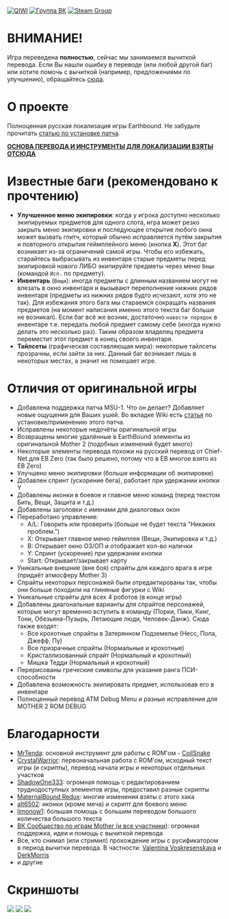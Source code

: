 [![QIWI](https://i.imgur.com/DXbNi1L.png)](https://qiwi.me/magnat2645) [![Группа ВК](https://i.imgur.com/xmwABcp.png)](https://vk.com/mother123) [![Steam Group](https://i.imgur.com/BQMjWqb.png)](https://steamcommunity.com/groups/earthbound-mother-ru)

# ВНИМАНИЕ!
Игра переведена **полностью**, сейчас мы занимаемся вычиткой перевода.
Если Вы нашли ошибку в переводе (или любой другой баг) или хотите помочь с вычиткой (например, предложениями по улучшению), обращайтесь [сюда](https://vk.com/topic-75212704_40416271).

# О проекте
Полноценная русская локализация игры Earthbound.
Не забудьте прочитать [статью по установке патча](https://github.com/MAGNAT2645/Earthbound-RUS/wiki/%D0%A3%D1%81%D1%82%D0%B0%D0%BD%D0%BE%D0%B2%D0%BA%D0%B0).

**[ОСНОВА ПЕРЕВОДА И ИНСТРУМЕНТЫ ДЛЯ ЛОКАЛИЗАЦИИ ВЗЯТЫ ОТСЮДА](https://github.com/Crystalwarrior/EarthBound-Russian-Translation)**

# Известные баги (**рекомендовано** к прочтению)
* **Улучшенное меню экипировки**: когда у игрока доступно несколько экипируемых предметов для одного слота, игра может резко закрыть меню экипировки и последующее открытие любого окна может вызвать глитч, который обычно исправляется путём закрытия и повторного открытия геймплейного меню (кнопка **X**).
  Этот баг возникает из-за ограничений самой игры. Чтобы его избежать, старайтесь выбрасывать из инвентаря старые предметы перед экипировкой нового ЛИБО экипируйте предметы через меню `Вещи` (командой `Исп.` по предмету).
* **Инвентарь** (`Вещи`): иногда предметы с длинным названием могут не влезать в окно инвентаря и вызывают переполнение нижних рядов инвентаря (предметы из нижних рядов будто исчезают, хотя это не так).
  Для избежания этого бага мы стараемся сокращать названия предметов (на момент написания именно этого текста баг больше не возникал).
  Если баг всё же возник, достаточно `навести порядок` в инвентаре т.е. передать любой предмет самому себе (иногда нужно делать это несколько раз). Таким образом владелец предмета переместит этот предмет в конец своего инвентаря.
* **Тайлсеты** (графическая составляющая мира): некоторые тайлсеты прозрачны, если зайти за них. Данный баг возникает лишь в некоторых местах, а значит не помешает игре.

# Отличия от оригинальной игры
* Добавлена поддержка патча MSU-1. Что он делает? Добавляет новые ощущения для Ваших ушей.
  Во вкладке Wiki есть [статья](https://github.com/MAGNAT2645/Earthbound-RUS/wiki/%D0%9F%D0%B0%D1%82%D1%87-MSU-1) по установке/применению этого патча.
* Исправлены некоторые недочёты оригинальной игры
* Возвращены многие удалённые в EarthBound элементы из оригинальной Mother 2 (подобных изменений будет много)
* Некоторые элементы перевода похожи на русский перевод от Chief-Net для EB Zero (так было решено, потому что в EB многое взято из EB Zero)
* Улучшено меню экипировки (больше информации об экипировке)
* Добавлен спринт (ускорение бега), работает при удержании кнопки Y
* Добавлены иконки в боевое и главное меню команд (перед текстом Бить, Вещи, Защита и т.д.)
* Добавлены заголовки с именами для диалоговых окон
* Переработано управление:
    - A/L: Говорить или проверить (больше не будет текста "Никаких проблем.")
    - X: Открывает главное меню геймплея (Вещи, Экипировка и т.д.)
    - B: Открывает окно ОЗ/ОП и отображает кол-во налички
    - Y: Спринт (ускорение) при удержании кнопки
    - Start: Открывает/закрывает карту
* Уникальные внешние (вне боя) спрайты для каждого врага в игре (придаёт атмосферу Mother 3)
* Спрайты некоторых персонажей были отредактированы так, чтобы они больше походили на глиняные фигурки с Wiki
* Уникальные спрайты для всех 4 роботов (в конце игры)
* Добавлены диагональные варианты для спрайтов персонажей, которые могут временно вступить в команду (Порки, Пики, Кинг, Тони, Обезьяна-Пузырь, Летающие люди, Человек-Данж). Сюда также входят:
    - Все крохотные спрайты в Затерянном Подземелье (Несс, Пола, Джефф, Пу)
    - Все призрачные спрайты (Нормальные и крохотные)
    - Кристаллизованный спрайт (Нормальный и крохотный)
    - Мишка Тедди (Нормальный и крохотный)
* Перерисованы греческие символы для указания ранга ПСИ-способности
* Добавлена возможность экипировать предмет, использовав его в инвентаре
* Полноценный перевод ATM Debug Menu и разные исправления для MOTHER 2 ROM DEBUG

# Благодарности
* [MrTenda](https://github.com/mrtenda): основной инструмент для работы с ROM'ом - [CoilSnake](https://mrtenda.github.io/CoilSnake/)
* [CrystalWarrior](https://github.com/Crystalwarrior): первоначальная работа с ROM'ом, исходный текст игры (и скрипты), перевод начала игры и некоторых отдельных участков
* [ShadowOne333](https://github.com/ShadowOne333): огромная помощь с редактированием труднодоступных элементов игры, предоставил разные скрипты
* [MaternalBound Redux](https://github.com/ShadowOne333/MaternalBound-Redux): многие изменения взяты с этого хака
* [alt6502](https://forum.starmen.net/members/alt6502): иконки (кроме меча) и скрипт для боевого меню
* [limonow1](https://vk.com/id205829687): большая помощь с большим переводом большого количества большого текста
* [ВК Сообщество по играм Mother (и все участники)](https://vk.com/mother123): огромная поддержка, идеи и помощь с вычиткой перевода
* Все, кто снимал (или стримил) прохождение игры с русификатором в период вычитки перевода. В частности: [Valentina Voskresenskaya](https://www.youtube.com/channel/UCidENizMhjm_hRFgPUoa_pg) и [DerkMorris](https://www.twitch.tv/derkmorris)
* и другие

# Скриншоты
![](https://i.imgur.com/bvLK0qL.png)
![](https://i.imgur.com/raQQ8rk.png)
![](https://i.imgur.com/6CXjwnT.png)
